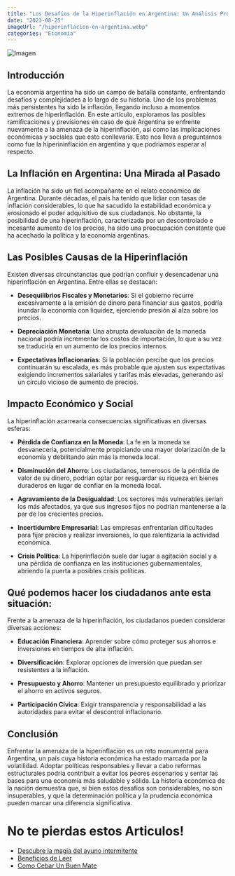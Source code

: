 ```yaml
---
title: "Los Desafíos de la Hiperinflación en Argentina: Un Análisis Profundo"
date: "2023-08-25"
imageUrl: "/hiperinflacion-en-argentina.webp"
categories: "Economía"
---
```


![Imagen](/hiperinflacion-en-argentina.webp)

## Introducción

La economía argentina ha sido un campo de batalla constante, enfrentando desafíos y complejidades a lo largo de su historia. Uno de los problemas más persistentes ha sido la inflación, llegando incluso a momentos extremos de hiperinflación. En este artículo, exploramos las posibles ramificaciones y previsiones en caso de que Argentina se enfrente nuevamente a la amenaza de la hiperinflación, así como las implicaciones económicas y sociales que esto conllevaría. Esto nos lleva a preguntarnos como fue la hiperininflación en argentina y que podriamos esperar al respecto.

## La Inflación en Argentina: Una Mirada al Pasado

La inflación ha sido un fiel acompañante en el relato económico de Argentina. Durante décadas, el país ha tenido que lidiar con tasas de inflación considerables, lo que ha sacudido la estabilidad económica y erosionado el poder adquisitivo de sus ciudadanos. No obstante, la posibilidad de una hiperinflación, caracterizada por un descontrolado e incesante aumento de los precios, ha sido una preocupación constante que ha acechado la política y la economía argentinas.

## Las Posibles Causas de la Hiperinflación

Existen diversas circunstancias que podrían confluir y desencadenar una hiperinflación en Argentina. Entre ellas se destacan:

- **Desequilibrios Fiscales y Monetarios**: Si el gobierno recurre excesivamente a la emisión de dinero para financiar sus gastos, podría inundar la economía con liquidez, ejerciendo presión al alza sobre los precios.

- **Depreciación Monetaria**: Una abrupta devaluación de la moneda nacional podría incrementar los costos de importación, lo que a su vez se traduciría en un aumento de los precios internos.

- **Expectativas Inflacionarias**: Si la población percibe que los precios continuarán su escalada, es más probable que ajusten sus expectativas exigiendo incrementos salariales y tarifas más elevadas, generando así un círculo vicioso de aumento de precios.

## Impacto Económico y Social

La hiperinflación acarrearía consecuencias significativas en diversas esferas:

- **Pérdida de Confianza en la Moneda**: La fe en la moneda se desvanecería, potencialmente propiciando una mayor dolarización de la economía y debilitando aún más la moneda local.

- **Disminución del Ahorro**: Los ciudadanos, temerosos de la pérdida de valor de su dinero, podrían optar por resguardar su riqueza en bienes duraderos en lugar de confiar en la moneda local.

- **Agravamiento de la Desigualdad**: Los sectores más vulnerables serían los más afectados, ya que sus ingresos fijos no podrían mantenerse a la par de los crecientes precios.

- **Incertidumbre Empresarial**: Las empresas enfrentarían dificultades para fijar precios y realizar inversiones, lo que ralentizaría la actividad económica.

- **Crisis Política**: La hiperinflación suele dar lugar a agitación social y a una pérdida de confianza en las instituciones gubernamentales, abriendo la puerta a posibles crisis políticas.

## Qué podemos hacer los ciudadanos ante esta situación:

Frente a la amenaza de la hiperinflación, los ciudadanos pueden considerar diversas acciones:

- **Educación Financiera**: Aprender sobre cómo proteger sus ahorros e inversiones en tiempos de alta inflación.

- **Diversificación**: Explorar opciones de inversión que puedan ser resistentes a la inflación.

- **Presupuesto y Ahorro**: Mantener un presupuesto equilibrado y priorizar el ahorro en activos seguros.

- **Participación Cívica**: Exigir transparencia y responsabilidad a las autoridades para evitar el descontrol inflacionario.


## Conclusión

Enfrentar la amenaza de la hiperinflación es un reto monumental para Argentina, un país cuya historia económica ha estado marcada por la volatilidad. Adoptar políticas responsables y llevar a cabo reformas estructurales podría contribuir a evitar los peores escenarios y sentar las bases para una economía más saludable y sólida. La historia económica de la nación demuestra que, si bien estos desafíos son considerables, no son insuperables, y que la determinación política y la prudencia económica pueden marcar una diferencia significativa.

# No te pierdas estos Articulos!

- [Descubre la magia del ayuno intermitente](https://abelardo.blog/posts/ayuno-intermitente)
- [Beneficios de Leer](https://abelardo.blog/posts/beneficios-de-leer) 
- [Como Cebar Un Buen Mate](https://abelardo.blog/posts/como-cebar-un-buen-mate) 